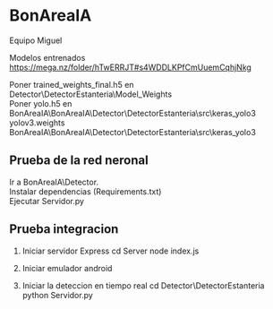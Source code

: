 # BonAreaIA

Equipo Miguel

Modelos entrenados
https://mega.nz/folder/hTwERRJT#s4WDDLKPfCmUuemCqhjNkg  

Poner trained_weights_final.h5 en Detector\DetectorEstanteria\Model_Weights  
Poner yolo.h5 en BonAreaIA\BonAreaIA\Detector\DetectorEstanteria\src\keras_yolo3  
yolov3.weights BonAreaIA\BonAreaIA\Detector\DetectorEstanteria\src\keras_yolo3  

## Prueba de la red neronal

Ir a BonAreaIA\Detector.  
Instalar dependencias (Requirements.txt)  
Ejecutar Servidor.py  

## Prueba integracion

1. Iniciar servidor Express
  cd Server
  node index.js
  
2. Iniciar emulador android
3. Iniciar la deteccion en tiempo real
  cd Detector\DetectorEstanteria
  python Servidor.py
